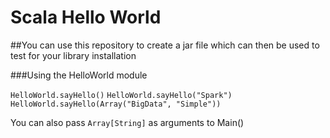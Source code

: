 # Scala Hello World

##You can use this repository to create a jar  file which can then be used to test for your library installation



###Using the HelloWorld module

`HelloWorld.sayHello()`
`HelloWorld.sayHello("Spark")`
`HelloWorld.sayHello(Array("BigData", "Simple"))`

You can also pass `Array[String]` as arguments to Main()



